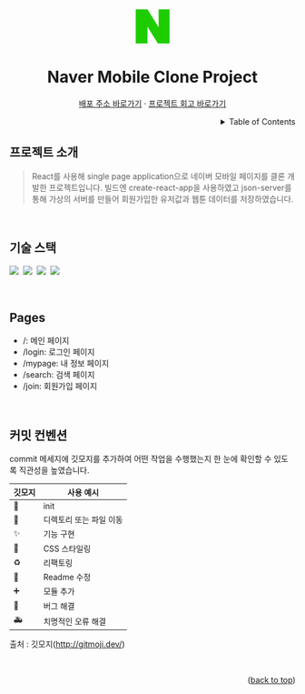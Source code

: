 <!-- PROJECT LOGO -->
<div align="center">
  <img src="./src/images/logo01.png" alt="Logo" width="60" height="60">
  <h1>Naver Mobile Clone Project</h1>
  <p>
    <a href="https://utube-page.web.app">배포 주소 바로가기</a>
    ·
    <a href="https://devjoylee.github.io">프로젝트 회고 바로가기</a>
  </p>
</div>

<!-- TABLE OF CONTENTS -->
<details align="right">
  <summary>Table of Contents</summary>
    <div><a href="#프로젝트-소개">프로젝트 소개</a></div>
    <div><a href="#기술-스택">기술 스택</a></div>
    <div><a href="#Pages">Pages</a></div>
    <div><a href="#커밋-컨벤션">커밋 컨벤션</a></div>
</details>

## 프로젝트 소개

> React를 사용해 single page application으로 네이버 모바일 페이지를 클론 개발한 프로젝트입니다. 빌드엔 create-react-app을 사용하였고 json-server를 통해 가상의 서버를 만들어 회원가입한 유저값과 웹툰 데이터를 저장하였습니다.

 <br/>

## 기술 스택

<img src="https://img.shields.io/badge/javascript-F7DF1E?style=for-the-badge&logo=javascript&logoColor=black">&nbsp;&nbsp;<img src="https://img.shields.io/badge/react-61DAFB?style=for-the-badge&logo=react&logoColor=black">&nbsp;&nbsp;<img src="https://img.shields.io/badge/html5-E34F26?style=for-the-badge&logo=html5&logoColor=white" style="display:">&nbsp;&nbsp;<img src="https://img.shields.io/badge/css-1572B6?style=for-the-badge&logo=css3&logoColor=white">&nbsp;&nbsp;

<br/>

## Pages

- /: 메인 페이지
- /login: 로그인 페이지
- /mypage: 내 정보 페이지
- /search: 검색 페이지
- /join: 회원가입 페이지

<br/>

## 커밋 컨벤션

commit 메세지에 깃모지를 추가하여 어떤 작업을 수행했는지 한 눈에 확인할 수 있도록 직관성을 높였습니다.

| 깃모지 | 사용 예시               |
| ------ | ----------------------- |
| 🎉     | init                    |
| 🚚     | 디렉토리 또는 파일 이동 |
| ✨     | 기능 구현               |
| 💄     | CSS 스타일링            |
| ♻️     | 리팩토링                |
| 📝     | Readme 수정             |
| ➕     | 모듈 추가               |
| 🐛     | 버그 해결               |
| 🚑️    | 치명적인 오류 해결      |

출처 : 깃모지(http://gitmoji.dev/)

<br/>

<p align="right">(<a href="#top">back to top</a>)</p>
